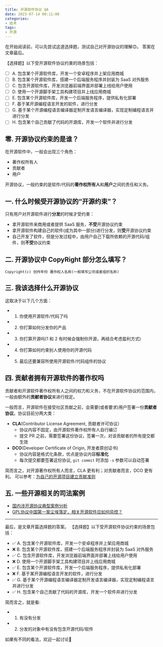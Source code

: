 ```yaml
---
title: 开源软件协议 QA
date: 2023-07-14 00:11:00
categories:
- 技术
tags:
- 开源
---
```


在开始阅读前，可以先尝试这道选择题，测试自己对开源协议的理解😊。
答案在文章最后。

【选择题】以下受开源软件协议约束的场景包括：
- [ ] A. 包含某个开源软件库，开发一个安卓程序并上架应用商城
- [ ] B. 包含某个开源软件库，搭建一个后端服务程序并封装为 SaaS 对外服务
- [ ] C. 包含开源软件库，开发浏览器前端界面并部署上线给用户使用
- [ ] D. 使用一个开源脚手架工具构建项目并上线应用商城
- [ ] E. 包含某个开源软件库，开发一个后端服务程序，提供私有化部署
- [ ] F.  基于某开源编程语言开发的软件，进行分发
- [ ] G. 基于某个开源编程语言编译器定制开发语言编译器，实现定制编程语言并进行分发
- [ ] H. 包含某个自己贡献了代码的开源库，开发一个软件并进行分发
<!--more-->


## 零. 开源协议约束的是谁？
在开源软件中，一般会出现三个角色：
- 著作权所有人
- 贡献者
- 用户

开源协议，一般约束的是软件/代码的**著作权所有人**和**用户**之间的责任和义务。

## 一. 什么时候受开源协议的“开源约束”？
只有用户对开源软件进行**分发**的时候才受约束：
- 拿开源软件来商用或者提供 SaaS 服务，**不受**开源协议约束
- 拿开源软件构建自己的软件(成为其中一部分)进行分发，则**受**开源协议约束
- 自己开发了软件，但是分发过程中，由用户自己下载所依赖的开源代码/组件，则**不受**协议约束

## 二. 开源协议中 CopyRight 部分怎么填写？

`Copyright(c) 创作年份 著作权人名称(一般填写公司或者组织名称)`


## 三. 我该选择什么开源协议
这取决于以下几个方面：
- 1. 你使用开源软件/代码了吗
- 2. 你打算如何分发你的产品
- 3. 你打算开源吗(1 和 2 有时候会强制你开源，再结合考虑盈利方式)
- 4. 你打算如何约束别人使用你的开源代码
- 5. 最后还要兼容所使用开源软件/代码组件的协议

## 四.  贡献者拥有开源软件的著作权吗
贡献者和开源软件著作权所有人之间的权力和义务，不在开源软件协议的范围内，一般由额外的**贡献者协议**来进行规定。  

一般而言，开源软件在接受社区贡献之前，会需要(或者要求)用户签署一份**贡献者协议**。协议目前分两大类：
- **CLA**(Contributor License Agreement, 贡献者许可协议）
	- 协议内容不固定，由开源软件著作权所有人自行编订
	- 提交 PR 之前，需要签署这份协议，签署一次，对该贡献者的所有提交都生效
- **DCO**(Developer Certificate of Origin, 开发者原创证书)
	- 协议内容是格式化条款，优点是协议内容**标准化**
	- 每次提交都要签署这份协议, `git commit` 时添加 `-s` 参数可以自动签署

简而言之，对开源著作权所有人而言，CLA 更有利；对贡献者而言，DCO 更有利。
可以参考：[为自己的开源项目建立贡献准则](https://oschina.gitee.io/opensource-guide/guide/%E7%AC%AC%E5%9B%9B%E9%83%A8%E5%88%86%EF%BC%9A%E5%90%AF%E5%8A%A8%E8%87%AA%E5%B7%B1%E7%9A%84%E5%BC%80%E6%BA%90%E9%A1%B9%E7%9B%AE/%E7%AC%AC%204%20%E5%B0%8F%E8%8A%82%EF%BC%9A%E4%B8%BA%E8%87%AA%E5%B7%B1%E7%9A%84%E5%BC%80%E6%BA%90%E9%A1%B9%E7%9B%AE%E5%BB%BA%E7%AB%8B%E8%B4%A1%E7%8C%AE%E5%87%86%E5%88%99/#cla)

## 五. 一些开源相关的司法案例
- [国内涉开源协议典型案例分析](https://www.163.com/dy/article/H4U76DEE05149FJG.html)
- [GPL协议中国第一案尘埃落定，相关开源软件应如何风控？](https://zhuanlan.zhihu.com/p/101206609)

---
最后，是文章开篇选择题的答案。
【选择题】以下受开源软件协议约束的场景包括：
- ✅ A. 包含某个开源软件库，开发一个安卓程序并上架应用商城
- ❌ B. 包含某个开源软件库，搭建一个后端服务程序并封装为 SaaS 对外服务
- ✅ C. 包含开源软件库，开发浏览器前端界面并部署上线给用户使用
- ❌ D. 使用一个开源脚手架工具构建项目并上线应用商城
- ✅ E. 包含某个开源软件库，开发一个后端服务程序，提供私有化部署
- ❌ F.  基于某开源编程语言开发的软件，进行分发
- ✅ G. 基于某个开源编程语言编译器定制开发语言编译器，实现定制编程语言并进行分发
- ✅ H. 包含某个自己贡献了代码的开源库，开发一个软件并进行分发

简而言之，就是看:
- 1. 有没有分发
- 2. 分发的对象中有没有包含开源代码/软件

如果有不同的看法，欢迎一起讨论👏
